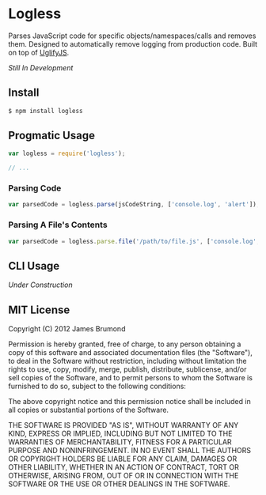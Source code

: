 # Logless

Parses JavaScript code for specific objects/namespaces/calls and removes them. Designed to automatically remove logging from production code. Built on top of [UglifyJS](https://github.com/mishoo/UglifyJS).

_Still In Development_

## Install

```bash
$ npm install logless
```

## Progmatic Usage

```javascript
var logless = require('logless');

// ...
```

### Parsing Code

```javascript
var parsedCode = logless.parse(jsCodeString, ['console.log', 'alert']);
```

### Parsing A File's Contents

```javascript
var parsedCode = logless.parse.file('/path/to/file.js', ['console.log', 'alert']);
```

## CLI Usage

_Under Construction_

## MIT License

Copyright (C) 2012 James Brumond

Permission is hereby granted, free of charge, to any person obtaining a copy of this software and associated documentation files (the "Software"), to deal in the Software without restriction, including without limitation the rights to use, copy, modify, merge, publish, distribute, sublicense, and/or sell copies of the Software, and to permit persons to whom the Software is furnished to do so, subject to the following conditions:

The above copyright notice and this permission notice shall be included in all copies or substantial portions of the Software.

THE SOFTWARE IS PROVIDED "AS IS", WITHOUT WARRANTY OF ANY KIND, EXPRESS OR IMPLIED, INCLUDING BUT NOT LIMITED TO THE WARRANTIES OF MERCHANTABILITY, FITNESS FOR A PARTICULAR PURPOSE AND NONINFRINGEMENT. IN NO EVENT SHALL THE AUTHORS OR COPYRIGHT HOLDERS BE LIABLE FOR ANY CLAIM, DAMAGES OR OTHER LIABILITY, WHETHER IN AN ACTION OF CONTRACT, TORT OR OTHERWISE, ARISING FROM, OUT OF OR IN CONNECTION WITH THE SOFTWARE OR THE USE OR OTHER DEALINGS IN THE SOFTWARE.

